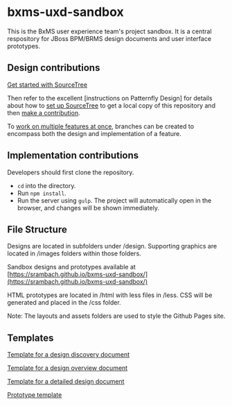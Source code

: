 # bxms-uxd-sandbox
This is the BxMS user experience team's project sandbox. It is a central respository for JBoss BPM/BRMS design documents and user interface prototypes. 

## Design contributions
[Get started with SourceTree](https://www.sourcetreeapp.com/)

Then refer to the excellent [instructions on Patternfly Design] for details about how to [set up SourceTree](https://github.com/patternfly/patternfly-design/wiki/Git-Setup) to get a local copy of this repository and then [make a contribution](https://github.com/patternfly/patternfly-design/wiki/Contribution-Workflow).

To [work on multiple features at once](https://github.com/patternfly/patternfly-design/wiki/Multiple-Branches), branches can be created to encompass both the design and implementation of a feature.

## Implementation contributions
Developers should first clone the repository.
- `cd` into the directory.
- Run `npm install`.
- Run the server using `gulp`.
The project will automatically open in the browser, and changes will be shown immediately.

## File Structure
Designs are located in subfolders under /design. Supporting graphics are located in /images folders within those folders.

Sandbox designs and prototypes available at [https://srambach.github.io/bxms-uxd-sandbox/](https://srambach.github.io/bxms-uxd-sandbox/)

HTML prototypes are located in /html with less files in /less. CSS will be generated and placed in the /css folder.

Note: The layouts and assets folders are used to style the Github Pages site.

## Templates
[Template for a design discovery document](design/example/discovery)

[Template for a design overview document](design/example/overview)

[Template for a detailed design document](design/example/design)

[Prototype template](/html/prototype_template.html)
